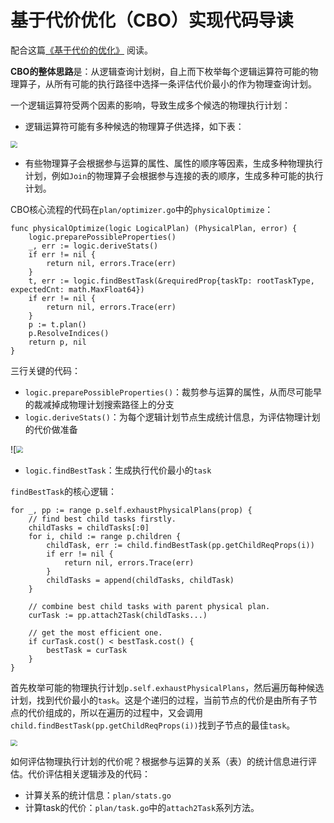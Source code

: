 # 基于代价优化（CBO）实现代码导读


配合这篇[《基于代价的优化》](https://pingcap.com/blog-cn/tidb-source-code-reading-8/) 阅读。

**CBO的整体思路**是：从逻辑查询计划树，自上而下枚举每个逻辑运算符可能的物理算子，从所有可能的执行路径中选择一条评估代价最小的作为物理查询计划。

一个逻辑运算符受两个因素的影响，导致生成多个候选的物理执行计划：

* 逻辑运算符可能有多种候选的物理算子供选择，如下表：

<img src="https://images-1251716363.cos.ap-guangzhou.myqcloud.com/images/202207011441145.png" style="zoom:67%;" />


* 有些物理算子会根据参与运算的属性、属性的顺序等因素，生成多种物理执行计划，例如`Join`的物理算子会根据参与连接的表的顺序，生成多种可能的执行计划。

CBO核心流程的代码在`plan/optimizer.go`中的`physicalOptimize`：

```
func physicalOptimize(logic LogicalPlan) (PhysicalPlan, error) {
	logic.preparePossibleProperties()
	_, err := logic.deriveStats()
	if err != nil {
		return nil, errors.Trace(err)
	}
	t, err := logic.findBestTask(&requiredProp{taskTp: rootTaskType, expectedCnt: math.MaxFloat64})
	if err != nil {
		return nil, errors.Trace(err)
	}
	p := t.plan()
	p.ResolveIndices()
	return p, nil
}
```

三行关键的代码：

* `logic.preparePossibleProperties()`：裁剪参与运算的属性，从而尽可能早的裁减掉成物理计划搜索路径上的分支
* `logic.deriveStats()`：为每个逻辑计划节点生成统计信息，为评估物理计划的代价做准备

![<img src="https://images-1251716363.cos.ap-guangzhou.myqcloud.com/images/202207011441188.png" style="zoom:67%;" />



* `logic.findBestTask`：生成执行代价最小的`task`

`findBestTask`的核心逻辑：

```
for _, pp := range p.self.exhaustPhysicalPlans(prop) {
	// find best child tasks firstly.
	childTasks = childTasks[:0]
	for i, child := range p.children {
		childTask, err := child.findBestTask(pp.getChildReqProps(i))
		if err != nil {
			return nil, errors.Trace(err)
		}
		childTasks = append(childTasks, childTask)
	}

	// combine best child tasks with parent physical plan.
	curTask := pp.attach2Task(childTasks...)

	// get the most efficient one.
	if curTask.cost() < bestTask.cost() {
		bestTask = curTask
	}
}
```

首先枚举可能的物理执行计划`p.self.exhaustPhysicalPlans`，然后遍历每种候选计划，找到代价最小的`task`。这是个递归的过程，当前节点的代价是由所有子节点的代价组成的，所以在遍历的过程中，又会调用` child.findBestTask(pp.getChildReqProps(i))`找到子节点的最佳`task`。

<img src="https://images-1251716363.cos.ap-guangzhou.myqcloud.com/images/202207011442083.png" style="zoom:67%;" />

如何评估物理执行计划的代价呢？根据参与运算的关系（表）的统计信息进行评估。代价评估相关逻辑涉及的代码：

* 计算关系的统计信息：`plan/stats.go`
* 计算task的代价：`plan/task.go`中的`attach2Task`系列方法。

